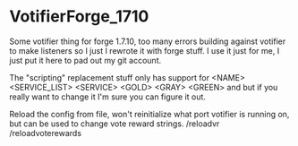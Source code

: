 # VotifierForge_1710
Some votifier thing for forge 1.7.10, too many errors building against votifier to make listeners so I just I rewrote it with forge stuff. I use it just for me, I just put it here to pad out my git account.

The "scripting" replacement stuff only has support for 
\<NAME> 
<SERVICE_LIST> 
\<SERVICE> 
\<GOLD> 
\<GRAY> 
\<GREEN> 
and but if you really want to change it I'm sure you can figure it out.

Reload the config from file, won't reinitialize what port votifier is running on, but can be used to change vote reward strings. 
/reloadvr
/reloadvoterewards
